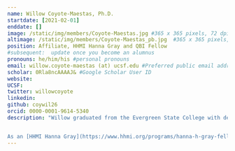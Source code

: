 ```yaml
---
name: Willow Coyote-Maestas, Ph.D.
startdate: [2021-02-01]
enddate: []
image: /static/img/members/Coyote-Maestas.jpg #365 x 365 pixels, 72 dpi
altimage: /static/img/members/Coyote-Maestas_pb.jpg  #365 x 365 pixels, 72 dpi
position: Affiliate, HHMI Hanna Gray and QBI Fellow
#subsequent:  update once you become an alumnus
pronouns: he/him/his #personal pronouns
email: willow.coyote-maestas (at) ucsf.edu #Preferred public email address
scholar: 0Rla8ncAAAAJ& #Google Scholar User ID
website:
UCSF:
twitter: willowcoyote
linkedin:
github: coywil26
orcid: 0000-0001-9614-5340
description: "Willow graduated from the Evergreen State College with degrees in Chemistry and Environmental studies. As an undergraduate in [Dr. Anitra Ingalls’s](https://sites.google.com/view/anitra-ingalls) lab at the University of Washington, he studied how B vitamins mediate microbial interactions and diversity in the open ocean. For graduate school, Willow did his Ph.D. in [Dr. Daniel Schmidt’s](http://www.biologyplus.org) lab at the University of Minnesota, where he developed massively parallel sequencing-based methods to study and engineer proteins. Using mutational and insertional scanning methods, Willow found these methods can be useful for identifying regions of a protein involved in functionally meaningful conformational changes, developed mechanistic models for how to assemble protein domains to create useful multi-domain protein tools, and studied the evolution of ion channel regulation.


As an [HHMI Hanna Gray](https://www.hhmi.org/programs/hanna-h-gray-fellows-program#Fellows) and [QBI Fellow](https://fellows.ucsf.edu), Willow is inventing high-throughput sequencing-based biophysics and biochemistry methods for understanding how a genetic, chemical, or physical perturbations alters the trafficking or functional state of receptors. The long-term goal of this work is to build mechanistic holistic models of how receptors break in disease and work in normal physiology"
---
```

